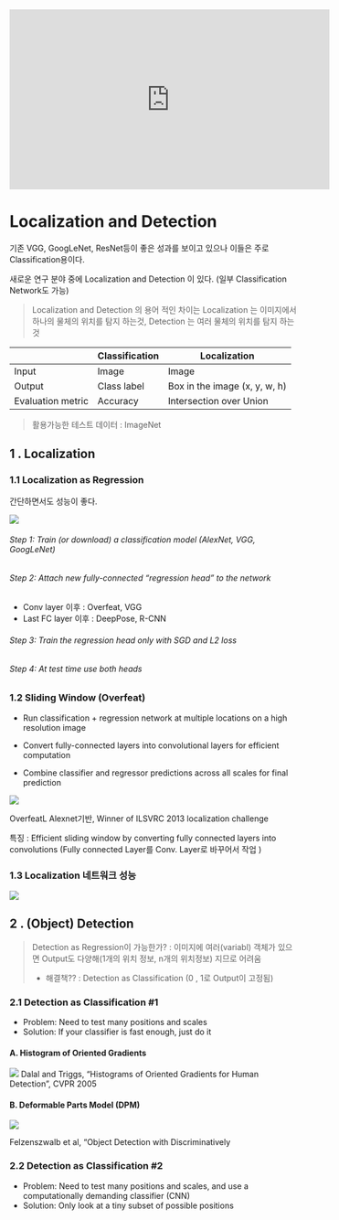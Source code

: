 <div style="text-align: center"><iframe width="560" height="315" src="https://youtu.be/_GfPYLNQank" frameborder="0" allowfullscreen></iframe> </div>


# Localization and Detection 

 기존 VGG, GoogLeNet, ResNet등이 좋은 성과를 보이고 있으나 이들은 주로 Classification용이다. 

새로운 연구 분야 중에 Localization and Detection 이 있다. (일부 Classification Network도 가능)

>  Localization and Detection 의 용어 적인 차이는 Localization 는 이미지에서 하나의 물체의 위치를 탐지 하는것, Detection 는 여러 물체의 위치를 탐지 하는것 

||Classification|Localization|
|-|-|-|
|Input|Image|Image|
|Output|Class label|Box in the image (x, y, w, h)|
|Evaluation metric|Accuracy|Intersection over Union|

 > 활용가능한 테스트 데이터 : ImageNet

## 1 .  Localization

### 1.1   Localization as Regression

간단하면서도 성능이 좋다. 

![](http://i.imgur.com/YByjh5S.png)

###### Step 1: Train (or download) a classification model (AlexNet, VGG, GoogLeNet)

###### Step 2: Attach new fully-connected “regression head” to the network
- Conv layer 이후 : Overfeat, VGG
- Last FC layer 이후 : DeepPose, R-CNN

###### Step 3: Train the regression head only with SGD and L2 loss

###### Step 4: At test time use both heads

### 1.2 Sliding Window (Overfeat)

- Run classification + regression network at multiple locations on a high resolution image

- Convert fully-connected layers into convolutional layers for efficient computation

- Combine classifier and regressor predictions across all scales for final prediction


![](http://i.imgur.com/mbc5mL3.png)

OverfeatL Alexnet기반, Winner of ILSVRC 2013 localization challenge

특징 : Efficient sliding window by converting fully connected layers into convolutions (Fully connected Layer를 Conv. Layer로 바꾸어서 작업 )

### 1.3 Localization 네트워크 성능 

![](http://i.imgur.com/ER1L4cv.png)


## 2 . (Object) Detection 

> Detection as Regression이 가능한가? : 이미지에 여러(variabl) 객체가 있으면 Output도 다양해(1개의 위치 정보, n개의 위치정보) 지므로 어려움 
> - 해결책?? : Detection as Classification (0 , 1로 Output이 고정됨)

### 2.1 Detection as Classification #1
- Problem: Need to test many positions and scales
- Solution: If your classifier is fast enough, just do it

#### A. Histogram of Oriented Gradients

![](http://i.imgur.com/qG5ZuCW.png)
Dalal and Triggs, “Histograms of Oriented Gradients for Human Detection”, CVPR 2005

#### B. Deformable Parts Model (DPM)

![](http://i.imgur.com/BmiN0sP.png)

Felzenszwalb et al, “Object Detection with Discriminatively 


### 2.2 Detection as Classification #2

- Problem: Need to test many positions and scales,
and use a computationally demanding classifier (CNN)
- Solution: Only look at a tiny subset of possible positions

